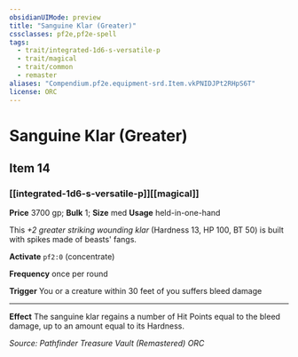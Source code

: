 ```yaml
---
obsidianUIMode: preview
title: "Sanguine Klar (Greater)"
cssclasses: pf2e,pf2e-spell
tags:
  - trait/integrated-1d6-s-versatile-p
  - trait/magical
  - trait/common
  - remaster
aliases: "Compendium.pf2e.equipment-srd.Item.vkPNIDJPt2RHpS6T"
license: ORC
---
```

# Sanguine Klar (Greater)
## Item 14
### [[integrated-1d6-s-versatile-p]][[magical]]


**Price** 3700 gp; 
**Bulk** 1; **Size** med
**Usage** held-in-one-hand

This _+2 greater striking wounding klar_ (Hardness 13, HP 100, BT 50) is built with spikes made of beasts' fangs.

**Activate** `pf2:0` (concentrate)

**Frequency** once per round

**Trigger** You or a creature within 30 feet of you suffers bleed damage

* * *

**Effect** The sanguine klar regains a number of Hit Points equal to the bleed damage, up to an amount equal to its Hardness.

*Source: Pathfinder Treasure Vault (Remastered)*
*ORC*